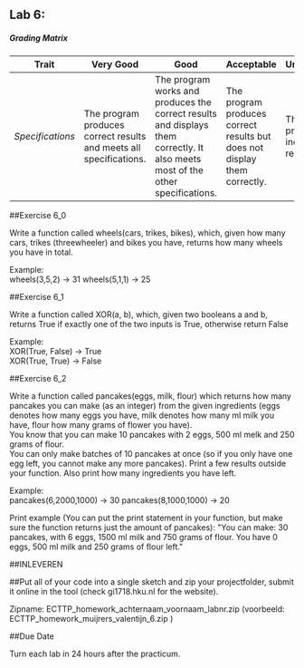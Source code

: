 ## Lab 6: 
 

##### Grading Matrix 

Trait | Very Good | Good | Acceptable | Unsatisfactory	
--- |--- | --- | --- | --- |
| *Specifications* | The program produces correct results and meets all specifications. | The program works and produces the correct results and displays them correctly. It also meets most of the other specifications. | The program produces correct results but does not display them correctly. | The program is producing incorrect results.


##Exercise 6_0 

Write a function called wheels(cars, trikes, bikes), which, given how many cars, trikes (threewheeler) and bikes you have, returns how many wheels you have in total.

Example:  
wheels(3,5,2)  -> 31
wheels(5,1,1) -> 25  


##Exercise 6_1	 

Write a function called XOR(a, b), which, given two booleans a and b, returns True if exactly one of the two inputs is True, otherwise return False

Example:  
XOR(True, False) -> True  
XOR(True, True) -> False


##Exercise 6_2  

Write a function called pancakes(eggs, milk, flour) which returns how many pancakes you can make (as an integer) from the given ingredients (eggs denotes how many eggs you have, milk denotes how many ml milk you have, flour how many grams of flower you have).  
You know that you can make 10 pancakes with 2 eggs, 500 ml melk and 250 grams of flour.  
You can only make batches of 10 pancakes at once (so if you only have one egg left, you cannot make any more pancakes).
Print a few results outside your function. Also print how many ingredients you have left.

Example:  
pancakes(6,2000,1000)  -> 30
pancakes(8,1000,1000)  -> 20

Print example (You can put the print statement in your function, but make sure the function returns just the amount of pancakes):
"You can make: 30 pancakes, with 6 eggs, 1500 ml milk and 750 grams of flour. You have 0 eggs, 500 ml milk and 250 grams of flour left."


##INLEVEREN

##Put all of your code into a single sketch and zip your projectfolder, submit it online in the tool (check gi1718.hku.nl for the website).

Zipname:
ECTTP_homework_achternaam_voornaam_labnr.zip 
(voorbeeld: ECTTP_homework_muijrers_valentijn_6.zip )

##Due Date 

Turn each lab in 24 hours after the practicum.
